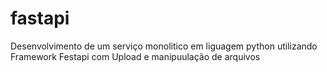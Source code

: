 # fastapi
Desenvolvimento de um serviço monolitico em liguagem python utilizando Framework Festapi com Upload e manipuulação de arquivos
